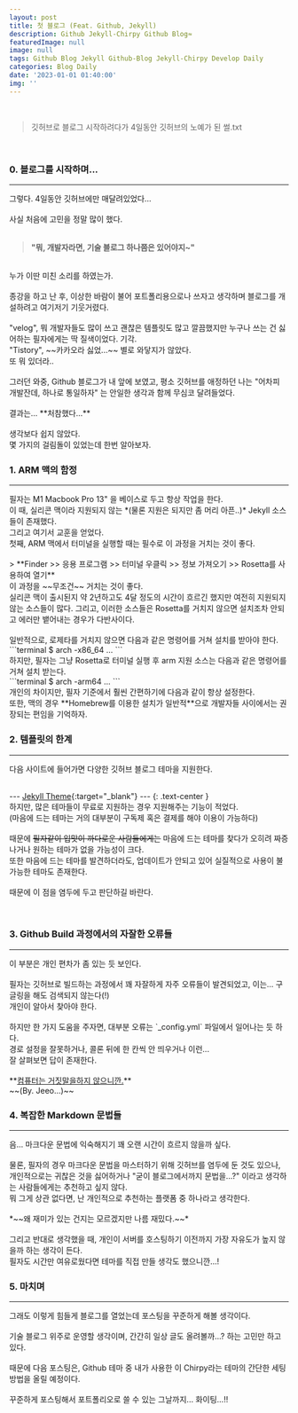 ```yaml
---
layout: post
title: 첫 블로그 (Feat. Github, Jekyll)
description: Github Jekyll-Chirpy Github Blog≈
featuredImage: null
image: null
tags: Github Blog Jekyll Github-Blog Jekyll-Chirpy Develop Daily
categories: Blog Daily
date: '2023-01-01 01:40:00'
img: ''
---
```

<br>

> 깃허브로 블로그 시작하려다가 4일동안 깃허브의 노예가 된 썰.txt

<br>
<h3>0. 블로그를 시작하며...</h3>
<hr>

그렇다. 4일동안 깃허브에만 매달려있었다...
<br><br>
사실 처음에 고민을 정말 많이 했다.
<br><br>

>**"뭐, 개발자라면, 기술 블로그 하나쯤은 있어야지~"**

<br>
누가 이딴 미친 소리를 하였는가. 
<br><br>
종강을 하고 난 후, 이상한 바람이 불어 포트폴리용으로나 쓰자고 생각하며 블로그를 개설하려고 여기저기 기웃거렸다.
<br><br>
"velog", 뭐 개발자들도 많이 쓰고 괜찮은 템플릿도 많고 깔끔했지만 누구나 쓰는 건 싫어하는 필자에게는 딱 질색이었다. 기각.
<br>
"Tistory", ~~카카오라 싫었...~~ 별로 와닿지가 않았다.
<br>
또 뭐 있더라..
<br><br>
그러던 와중, Github 블로그가 내 앞에 보였고, 평소 깃허브를 애정하던 나는 "어차피 개발잔데, 하나로 통일하자" 는 안일한 생각과 함께 무심코 달려들었다.
<br><br>
결과는... **처참했다...**
<br><br>
생각보다 쉽지 않았다.
<br>
몇 가지의 걸림돌이 있었는데 한번 알아보자.
<br>
<h3>1. ARM 맥의 함정</h3>
<hr>
필자는 M1 Macbook Pro 13" 을 베이스로 두고 항상 작업을 한다.
<br>
이 때, 실리콘 맥이라 지원되지 않는 *(물론 지원은 되지만 좀 머리 아픈..)* Jekyll 소스들이 존재했다.
<br>
그리고 여기서 교훈을 얻었다.
<br>
첫째, ARM 맥에서 터미널을 실행할 때는 필수로 이 과정을 거치는 것이 좋다.
<br><br>
> **Finder >> 응용 프로그램 >> 터미널 우클릭 >> 정보 가져오기 >> Rosetta를 사용하여 열기**

<br>
이 과정을 ~~무조건~~ 거치는 것이 좋다.
<br>
실리콘 맥이 출시된지 약 2년하고도 4달 정도의 시간이 흐르긴 했지만 여전히 지원되지 않는 소스들이 많다. 그리고, 이러한 소스들은 Rosetta를 거치지 않으면 설치조차 안되고 에러만 뱉어내는 경우가 다반사이다.
<br><br>
일반적으로, 로제타를 거치지 않으면 다음과 같은 명령어를 거쳐 설치를 받아야 한다.
<br>
```terminal
$ arch -x86_64 ...
```

<br>
하지만, 필자는 그냥 Rosetta로 터미널 실행 후 arm 지원 소스는 다음과 같은 명령어를 거쳐 설치 받는다.
<br>
```terminal
$ arch -arm64 ...
```
<br>
개인의 차이지만, 필자 기준에서 훨씬 간편하기에 다음과 같이 항상 설정한다.
<br>
또한, 맥의 경우 **Homebrew를 이용한 설치가 일반적**으로 개발자들 사이에서는 권장되는 편임을 기억하자.

<br>
<h3>2. 템플릿의 한계</h3>
<hr>
다음 사이트에 들어가면 다양한 깃허브 블로그 테마을 지원한다.
<br><br>

--- [Jekyll Theme](https://github.com/topics/jekyll-theme){:target="_blank"} ---
{: .text-center }
<br>
하지만, 많은 테마들이 무료로 지원하는 경우 지원해주는 기능이 적었다.
<br>
(마음에 드는 테마는 거의 대부분이 구독제 혹은 결제를 해야 이용이 가능하다)
<br><br>
때문에 ~~필자같이 입맛이 까다로운 사람들에게는~~ 마음에 드는 테마를 찾다가 오히려 짜증나거나 원하는 테마가 없을 가능성이 크다.
<br>
또한 마음에 드는 테마를 발견하더라도, 업데이트가 안되고 있어 실질적으로 사용이 불가능한 테마도 존재한다.
<br><br>
때문에 이 점을 염두에 두고 판단하길 바란다.

<br>
<h3>3. Github Build 과정에서의 자잘한 오류들</h3>
<hr>
이 부분은 개인 편차가 좀 있는 듯 보인다.
<br><br>
필자는 깃허브로 빌드하는 과정에서 꽤 자잘하게 자주 오류들이 발견되었고, 이는... 구글링을 해도 검색되지 않는다(!)
<br>
개인이 알아서 찾아야 한다.
<br><br>
하지만 한 가지 도움을 주자면, 대부분 오류는 `_config.yml` 파일에서 일어나는 듯 하다.
<br>
경로 설정을 잘못하거나, 콜론 뒤에 한 칸씩 안 띄우거나 이런...
<br>
잘 살펴보면 답이 존재한다.
<br><br>
**<u>컴퓨터는 거짓말을하지 않으니깐.</u>**
<br>
~~(By. Jeeo...)~~

<br>
<h3>4. 복잡한 Markdown 문법들</h3>
<hr>
음... 마크다운 문법에 익숙해지기 꽤 오랜 시간이 흐르지 않을까 싶다.
<br><br>
물론, 필자의 경우 마크다운 문법을 마스터하기 위해 깃허브를 염두에 둔 것도 있으나, 개인적으로는 귀찮은 것을 싫어하거나 "굳이 블로그에서까지 문법을...?" 이라고 생각하는 사람들에게는 추천하고 싶지 않다.
<br>
뭐 그게 상관 없다면, 난 개인적으로 추천하는 플랫폼 중 하나라고 생각한다.
<br><br>
*~~왜 재미가 있는 건지는 모르겠지만 나름 재밌다.~~*
<br><br>
그리고 반대로 생각했을 때, 개인이 서버를 호스팅하기 이전까지 가장 자유도가 높지 않을까 하는 생각이 든다.
<br>
필자도 시간만 여유로웠다면 테마를 직접 만들 생각도 했으니깐...!

<br>
<h3>5. 마치며</h3>
<hr>
그래도 이렇게 힘들게 블로그를 열었는데 포스팅을 꾸준하게 해볼 생각이다.
<br><br>
기술 블로그 위주로 운영할 생각이며, 간간히 일상 글도 올려볼까...? 하는 고민만 하고 있다.
<br><br>
때문에 다음 포스팅은, Github 테마 중 내가 사용한 이 Chirpy라는 테마의 간단한 세팅 방법을 올릴 예정이다.
<br><br>
꾸준하게 포스팅해서 포트폴리오로 쓸 수 있는 그날까지... 화이팅...!!